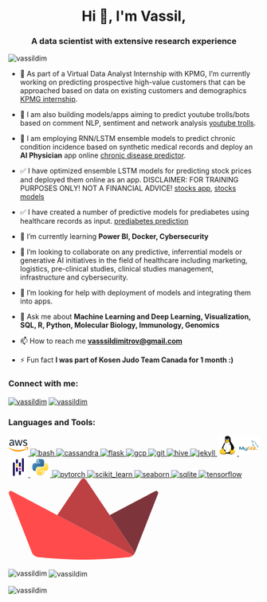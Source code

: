 <h1 align="center">Hi 👋, I'm Vassil, </h1>
<h3 align="center">A data scientist with extensive research experience</h3>

<p align="left"> <img src="https://komarev.com/ghpvc/?username=vassildim&label=Profile%20views&color=0e75b6&style=flat" alt="vassildim" /> </p>

- 💼 As part of a Virtual Data Analyst Internship with KPMG, I’m currently working on predicting prospective high-value customers that can be approached based on data on existing customers and demographics [KPMG internship](https://github.com/VassilDim/KPMG_internship).
- 💼 I am also building models/apps aiming to predict youtube trolls/bots based on comment NLP, sentiment and network analysis [youtube trolls](https://github.com/VassilDim/TrollDetect).
- 💼 I am employing RNN/LSTM ensemble models to predict chronic condition incidence based on synthetic medical records and deploy an **AI Physician** app online [chronic disease predictor](https://github.com/VassilDim/Prediabetes_MedRecords_RNN).

- ✅ I have optimized ensemble LSTM models for predicting stock prices and deployed them online as an app. DISCLAIMER: FOR TRAINING PURPOSES ONLY! NOT A FINANCIAL ADVICE! [stocks app](https://stocksapp-vd-fcel.streamlit.app/), [stocks models](https://github.com/VassilDim/Stocks)
- ✅ I have created a number of predictive models for prediabetes using healthcare records as input. [prediabetes prediction](https://github.com/VassilDim/Prediabetes_Prediction_From_MedRecords)

- 🌱 I’m currently learning **Power BI, Docker, Cybersecurity**

- 🤝 I’m looking to collaborate on any predictive, inferrential models or generative AI initiatives in the field of healthcare including marketing, logistics, pre-clinical studies, clinical studies management, infrastructure and cybersecurity.

-  👯 I’m looking for help with deployment of models and integrating them into apps.

- 💬 Ask me about **Machine Learning and Deep Learning, Visualization, SQL, R, Python, Molecular Biology, Immunology, Genomics**

- 📫 How to reach me **vasssildimitrov@gmail.com**

- ⚡ Fun fact **I was part of Kosen Judo Team Canada for 1 month :)**

<h3 align="left">Connect with me:</h3>
<p align="left">
<a href="https://linkedin.com/in/vassildim" target="blank"><img align="center" src="https://raw.githubusercontent.com/rahuldkjain/github-profile-readme-generator/master/src/images/icons/Social/linked-in-alt.svg" alt="vassildim" height="30" width="40" /></a>
<a href="https://kaggle.com/vassildim" target="blank"><img align="center" src="https://raw.githubusercontent.com/rahuldkjain/github-profile-readme-generator/master/src/images/icons/Social/kaggle.svg" alt="vassildim" height="30" width="40" /></a>
</p>

<h3 align="left">Languages and Tools:</h3>
<p align="left"> <a href="https://aws.amazon.com" target="_blank" rel="noreferrer"> <img src="https://raw.githubusercontent.com/devicons/devicon/master/icons/amazonwebservices/amazonwebservices-original-wordmark.svg" alt="aws" width="40" height="40"/> </a> <a href="https://www.gnu.org/software/bash/" target="_blank" rel="noreferrer"> <img src="https://www.vectorlogo.zone/logos/gnu_bash/gnu_bash-icon.svg" alt="bash" width="40" height="40"/> </a> <a href="https://cassandra.apache.org/" target="_blank" rel="noreferrer"> <img src="https://www.vectorlogo.zone/logos/apache_cassandra/apache_cassandra-icon.svg" alt="cassandra" width="40" height="40"/> </a> <a href="https://flask.palletsprojects.com/" target="_blank" rel="noreferrer"> <img src="https://www.vectorlogo.zone/logos/pocoo_flask/pocoo_flask-icon.svg" alt="flask" width="40" height="40"/> </a> <a href="https://cloud.google.com" target="_blank" rel="noreferrer"> <img src="https://www.vectorlogo.zone/logos/google_cloud/google_cloud-icon.svg" alt="gcp" width="40" height="40"/> </a> <a href="https://git-scm.com/" target="_blank" rel="noreferrer"> <img src="https://www.vectorlogo.zone/logos/git-scm/git-scm-icon.svg" alt="git" width="40" height="40"/> </a> <a href="https://hive.apache.org/" target="_blank" rel="noreferrer"> <img src="https://www.vectorlogo.zone/logos/apache_hive/apache_hive-icon.svg" alt="hive" width="40" height="40"/> </a> <a href="https://jekyllrb.com/" target="_blank" rel="noreferrer"> <img src="https://www.vectorlogo.zone/logos/jekyllrb/jekyllrb-icon.svg" alt="jekyll" width="40" height="40"/> </a> <a href="https://www.linux.org/" target="_blank" rel="noreferrer"> <img src="https://raw.githubusercontent.com/devicons/devicon/master/icons/linux/linux-original.svg" alt="linux" width="40" height="40"/> </a> <a href="https://www.mysql.com/" target="_blank" rel="noreferrer"> <img src="https://raw.githubusercontent.com/devicons/devicon/master/icons/mysql/mysql-original-wordmark.svg" alt="mysql" width="40" height="40"/> </a> <a href="https://pandas.pydata.org/" target="_blank" rel="noreferrer"> <img src="https://raw.githubusercontent.com/devicons/devicon/2ae2a900d2f041da66e950e4d48052658d850630/icons/pandas/pandas-original.svg" alt="pandas" width="40" height="40"/> </a> <a href="https://www.python.org" target="_blank" rel="noreferrer"> <img src="https://raw.githubusercontent.com/devicons/devicon/master/icons/python/python-original.svg" alt="python" width="40" height="40"/> </a> <a href="https://pytorch.org/" target="_blank" rel="noreferrer"> <img src="https://www.vectorlogo.zone/logos/pytorch/pytorch-icon.svg" alt="pytorch" width="40" height="40"/> </a> <a href="https://scikit-learn.org/" target="_blank" rel="noreferrer"> <img src="https://upload.wikimedia.org/wikipedia/commons/0/05/Scikit_learn_logo_small.svg" alt="scikit_learn" width="40" height="40"/> </a> <a href="https://seaborn.pydata.org/" target="_blank" rel="noreferrer"> <img src="https://seaborn.pydata.org/_images/logo-mark-lightbg.svg" alt="seaborn" width="40" height="40"/> </a> <a href="https://www.sqlite.org/" target="_blank" rel="noreferrer"> <img src="https://www.vectorlogo.zone/logos/sqlite/sqlite-icon.svg" alt="sqlite" width="40" height="40"/> </a> <a href="https://www.tensorflow.org" target="_blank" rel="noreferrer"> <img src="https://www.vectorlogo.zone/logos/tensorflow/tensorflow-icon.svg" alt="tensorflow" width="40" height="40"/> </a> <a href="https://streamlit.io/" target="_blank" rel="noreferrer"> <svg width="301" height="165" fill="none" xmlns="http://www.w3.org/2000/svg" alt="Streamlit Logo. Click to go back to the home page." viewBox="0 0 301 165" class="max-h-5 w-auto relative" style="top:-1px"><path d="m150.731 101.547-52.592-27.8-91.292-48.25c-.084-.083-.25-.083-.334-.083-3.333-1.584-6.75 1.75-5.5 5.083L47.53 149.139l.008.025c.05.117.092.233.142.35 1.909 4.425 6.075 7.158 10.609 8.233.383.084.657.159 1.117.251.459.102 1.1.241 1.65.283.09.008.174.008.266.016h.067c.066.009.133.009.2.017h.091c.059.008.125.008.184.008h.108c.067.009.133.009.2.009a817.728 817.728 0 0 0 177.259 0c.708 0 1.4-.034 2.066-.1l.634-.075c.025-.009.058-.009.083-.017.142-.017.283-.042.425-.067.208-.025.417-.066.625-.108.417-.092.606-.158 1.172-.353.565-.194 1.504-.534 2.091-.817.588-.283.995-.555 1.487-.863a26.566 26.566 0 0 0 1.774-1.216c.253-.194.426-.318.609-.493l-.1-.058-99.566-52.617Z" fill="#FF4B4B"></path><path d="M294.766 25.498h-.083l-91.326 48.25 50.767 75.609 46.4-118.859v-.167c1.167-3.5-2.416-6.666-5.758-4.833" fill="#7D353B"></path><path d="M155.598 2.556c-2.334-3.409-7.417-3.409-9.667 0L98.139 73.748l52.592 27.8 99.667 52.674c.626-.613 1.128-1.21 1.658-1.841a20.98 20.98 0 0 0 2.067-3.025l-50.767-75.608-47.758-71.192Z" fill="#BD4043"></path></svg></a></p>

<p><img align="left" src="https://github-readme-stats.vercel.app/api/top-langs?username=vassildim&show_icons=true&locale=en&layout=compact" alt="vassildim" /></p>

<p>&nbsp;<img align="center" src="https://github-readme-stats.vercel.app/api?username=vassildim&show_icons=true&locale=en" alt="vassildim" /></p>

<p><img align="center" src="https://github-readme-streak-stats.herokuapp.com/?user=vassildim&" alt="vassildim" /></p>
